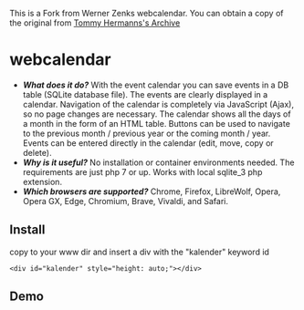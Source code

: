 This is a Fork from Werner Zenks webcalendar. You can obtain a copy of the original from [Tommy Hermanns's Archive](https://www.mobirise-tutorials.com/Download-Archiv/)

# webcalendar

* ***What does it do?*** With the event calendar you can save events in a DB table (SQLite database file). The events are clearly displayed in a calendar. Navigation of the calendar is completely via JavaScript (Ajax), so no page changes are necessary. The calendar shows all the days of a month in the form of an HTML table. Buttons can be used to navigate to the previous month / previous year or the coming month / year. Events can be entered directly in the calendar (edit, move, copy or delete).
* ***Why is it useful?*** No installation or container environments needed. The requirements are just php 7 or up. Works with local sqlite_3 php extension.
* ***Which browsers are supported?*** Chrome, Firefox, LibreWolf, Opera, Opera GX, Edge, Chromium, Brave, Vivaldi, and Safari.

## Install
copy to your www dir and insert a div with the "kalender" keyword id
```
<div id="kalender" style="height: auto;"></div>
```

## Demo

